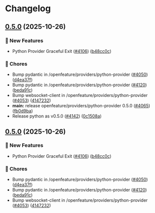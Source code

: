 # Changelog

## [0.5.0](https://github.com/thomaspoignant/go-feature-flag/compare/openfeature/providers/python-provider/v0.5.0...openfeature/providers/python-provider/v0.5.0) (2025-10-26)


### 🚀 New Features

* Python Provider Graceful Exit ([#4106](https://github.com/thomaspoignant/go-feature-flag/issues/4106)) ([b48cc0c](https://github.com/thomaspoignant/go-feature-flag/commit/b48cc0c0d3874e002eea174192251e0564540512))


### 🔧 Chores

* Bump pydantic in /openfeature/providers/python-provider ([#4050](https://github.com/thomaspoignant/go-feature-flag/issues/4050)) ([d4ea37f](https://github.com/thomaspoignant/go-feature-flag/commit/d4ea37fa7d3d91742acd75e246563699bb71b287))
* Bump pydantic in /openfeature/providers/python-provider ([#4120](https://github.com/thomaspoignant/go-feature-flag/issues/4120)) ([beda91c](https://github.com/thomaspoignant/go-feature-flag/commit/beda91cbbc0369c38c71178b92ab13f1103e83a6))
* Bump websocket-client in /openfeature/providers/python-provider ([#4053](https://github.com/thomaspoignant/go-feature-flag/issues/4053)) ([4147232](https://github.com/thomaspoignant/go-feature-flag/commit/4147232126e8f6af5a03a90001d07177ba1e60a8))
* **main:** release openfeature/providers/python-provider 0.5.0 ([#4065](https://github.com/thomaspoignant/go-feature-flag/issues/4065)) ([fb0d9ba](https://github.com/thomaspoignant/go-feature-flag/commit/fb0d9babaeae8fc4721c6bcd9a566d8c6e5502a9))
* Release python as v0.5.0 ([#4142](https://github.com/thomaspoignant/go-feature-flag/issues/4142)) ([0c1508a](https://github.com/thomaspoignant/go-feature-flag/commit/0c1508a7bc466be35d18f3026668f0896f8fa55e))

## [0.5.0](https://github.com/thomaspoignant/go-feature-flag/compare/openfeature/providers/python-provider/v0.4.4...openfeature/providers/python-provider/v0.5.0) (2025-10-26)


### 🚀 New Features

* Python Provider Graceful Exit ([#4106](https://github.com/thomaspoignant/go-feature-flag/issues/4106)) ([b48cc0c](https://github.com/thomaspoignant/go-feature-flag/commit/b48cc0c0d3874e002eea174192251e0564540512))


### 🔧 Chores

* Bump pydantic in /openfeature/providers/python-provider ([#4050](https://github.com/thomaspoignant/go-feature-flag/issues/4050)) ([d4ea37f](https://github.com/thomaspoignant/go-feature-flag/commit/d4ea37fa7d3d91742acd75e246563699bb71b287))
* Bump pydantic in /openfeature/providers/python-provider ([#4120](https://github.com/thomaspoignant/go-feature-flag/issues/4120)) ([beda91c](https://github.com/thomaspoignant/go-feature-flag/commit/beda91cbbc0369c38c71178b92ab13f1103e83a6))
* Bump websocket-client in /openfeature/providers/python-provider ([#4053](https://github.com/thomaspoignant/go-feature-flag/issues/4053)) ([4147232](https://github.com/thomaspoignant/go-feature-flag/commit/4147232126e8f6af5a03a90001d07177ba1e60a8))
